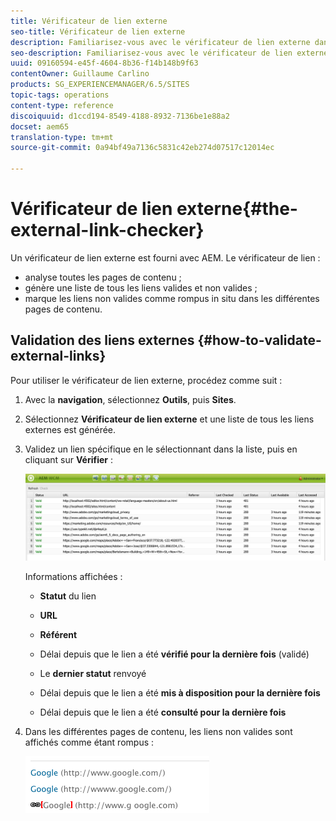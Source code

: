 ```yaml
---
title: Vérificateur de lien externe
seo-title: Vérificateur de lien externe
description: Familiarisez-vous avec le vérificateur de lien externe dans AEM.
seo-description: Familiarisez-vous avec le vérificateur de lien externe dans AEM.
uuid: 09160594-e45f-4604-8b36-f14b148b9f63
contentOwner: Guillaume Carlino
products: SG_EXPERIENCEMANAGER/6.5/SITES
topic-tags: operations
content-type: reference
discoiquuid: d1ccd194-8549-4188-8932-7136be1e88a2
docset: aem65
translation-type: tm+mt
source-git-commit: 0a94bf49a7136c5831c42eb274d07517c12014ec

---
```



# Vérificateur de lien externe{#the-external-link-checker}

Un vérificateur de lien externe est fourni avec AEM. Le vérificateur de lien :

* analyse toutes les pages de contenu ;
* génère une liste de tous les liens valides et non valides ;
* marque les liens non valides comme rompus in situ dans les différentes pages de contenu.

## Validation des liens externes {#how-to-validate-external-links}

Pour utiliser le vérificateur de lien externe, procédez comme suit :

1. Avec la **navigation**, sélectionnez **Outils**, puis **Sites**.
1. Sélectionnez **Vérificateur de lien externe** et une liste de tous les liens externes est générée.
1. Validez un lien spécifique en le sélectionnant dans la liste, puis en cliquant sur **Vérifier** :

   ![](assets/telc-01.png)

   Informations affichées :

   * **Statut** du lien
   * **URL**
   * **Référent**
   * Délai depuis que le lien a été **vérifié pour la dernière fois** (validé)
   * Le **dernier statut** renvoyé

   * Délai depuis que le lien a été **mis à disposition pour la dernière fois**
   * Délai depuis que le lien a été **consulté pour la dernière fois**

1. Dans les différentes pages de contenu, les liens non valides sont affichés comme étant rompus :

   ![](assets/chlimage_1-143.png)